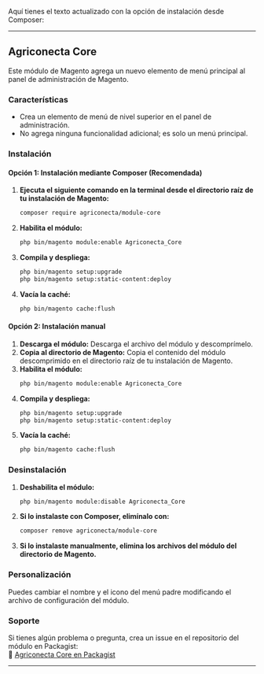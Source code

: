 Aquí tienes el texto actualizado con la opción de instalación desde Composer:

---

## Agriconecta Core

Este módulo de Magento agrega un nuevo elemento de menú principal al panel de administración de Magento. 

### **Características**

* Crea un elemento de menú de nivel superior en el panel de administración.
* No agrega ninguna funcionalidad adicional; es solo un menú principal.

### **Instalación**

#### **Opción 1: Instalación mediante Composer (Recomendada)**

1. **Ejecuta el siguiente comando en la terminal desde el directorio raíz de tu instalación de Magento:**
   ```bash
   composer require agriconecta/module-core
   ```
2. **Habilita el módulo:**  
   ```bash
   php bin/magento module:enable Agriconecta_Core 
   ```
3. **Compila y despliega:**  
   ```bash
   php bin/magento setup:upgrade
   php bin/magento setup:static-content:deploy 
   ```
4. **Vacía la caché:**  
   ```bash
   php bin/magento cache:flush
   ```

#### **Opción 2: Instalación manual**

1. **Descarga el módulo:** Descarga el archivo del módulo y descomprímelo.  
2. **Copia al directorio de Magento:** Copia el contenido del módulo descomprimido en el directorio raíz de tu instalación de Magento.  
3. **Habilita el módulo:**  
   ```bash
   php bin/magento module:enable Agriconecta_Core 
   ```
4. **Compila y despliega:**  
   ```bash
   php bin/magento setup:upgrade
   php bin/magento setup:static-content:deploy 
   ```
5. **Vacía la caché:**  
   ```bash
   php bin/magento cache:flush
   ```

### **Desinstalación**

1. **Deshabilita el módulo:**  
   ```bash
   php bin/magento module:disable Agriconecta_Core 
   ```
2. **Si lo instalaste con Composer, elimínalo con:**  
   ```bash
   composer remove agriconecta/module-core
   ```
3. **Si lo instalaste manualmente, elimina los archivos del módulo del directorio de Magento.**  

### **Personalización**

Puedes cambiar el nombre y el icono del menú padre modificando el archivo de configuración del módulo.  

### **Soporte**

Si tienes algún problema o pregunta, crea un issue en el repositorio del módulo en Packagist:  
🔗 [Agriconecta Core en Packagist](https://packagist.org/packages/agriconecta/module-core)

---
